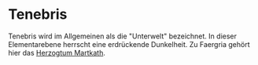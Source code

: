 # Tenebris

<primary-label ref="lore"/>

Tenebris wird im Allgemeinen als die "Unterwelt" bezeichnet. In dieser Elementarebene herrscht eine erdrückende
Dunkelheit. Zu Faergria gehört hier das <a href="Markath.md">Herzogtum Martkath</a>.
